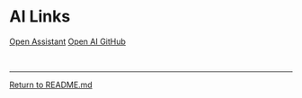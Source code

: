 # AI Links



[Open Assistant](https://open-assistant.io/)
[Open AI GitHub](https://github.com/LAION-AI/Open-Assistant)

<br>
<hr>

[Return to README.md](README.md)

